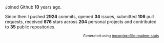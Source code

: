 Joined Github **10** years ago.

Since then I pushed **2924** commits, opened **34** issues, submitted **106** pull requests, received **676** stars across **204** personal projects and contributed to **35** public repositories.

<p align="right"><sub>Generated using <a href="https://github.com/marketplace/actions/profile-readme-stats">teoxoy/profile-readme-stats</a></sub></p>
